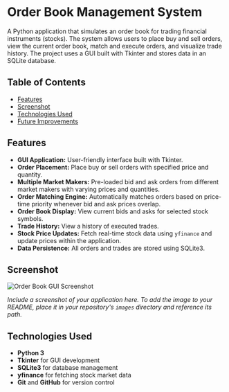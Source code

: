 # **Order Book Management System**

A Python application that simulates an order book for trading financial instruments (stocks). The system allows users to place buy and sell orders, view the current order book, match and execute orders, and visualize trade history. The project uses a GUI built with Tkinter and stores data in an SQLite database.

## **Table of Contents**

- [Features](#features)
- [Screenshot](#screenshot)
- [Technologies Used](#technologies-used)
- [Future Improvements](#future-improvements)

## **Features**

- **GUI Application:** User-friendly interface built with Tkinter.
- **Order Placement:** Place buy or sell orders with specified price and quantity.
- **Multiple Market Makers:** Pre-loaded bid and ask orders from different market makers with varying prices and quantities.
- **Order Matching Engine:** Automatically matches orders based on price-time priority whenever bid and ask prices overlap.
- **Order Book Display:** View current bids and asks for selected stock symbols.
- **Trade History:** View a history of executed trades.
- **Stock Price Updates:** Fetch real-time stock data using `yfinance` and update prices within the application.
- **Data Persistence:** All orders and trades are stored using SQLite3.

## **Screenshot**

![Order Book GUI Screenshot](images/order_book_gui.png)

*Include a screenshot of your application here. To add the image to your README, place it in your repository's `images` directory and reference its path.*

## **Technologies Used**

- **Python 3**
- **Tkinter** for GUI development
- **SQLite3** for database management
- **yfinance** for fetching stock market data
- **Git** and **GitHub** for version control
